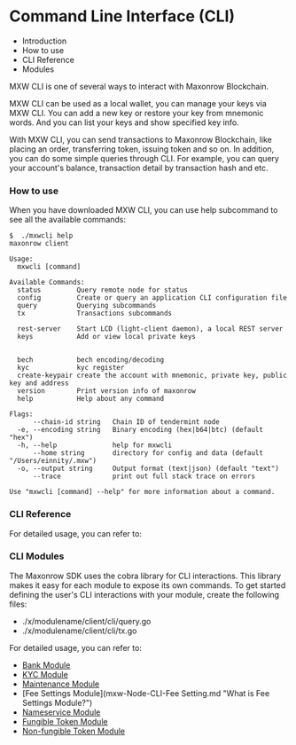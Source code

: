 # Command Line Interface (CLI)
* Introduction 
* How to use
* CLI Reference
* Modules


MXW CLI is one of several ways to interact with Maxonrow Blockchain.

MXW CLI can be used as a local wallet, you can manage your keys via MXW CLI. You can add a new key or restore your key from mnemonic words. And you can list your keys and show specified key info.

With MXW CLI, you can send transactions to Maxonrow Blockchain, like placing an order, transferring token, issuing token and so on. In addition, you can do some simple queries through CLI. For example, you can query your account's balance, transaction detail by transaction hash and etc.

### How to use
When you have downloaded MXW CLI, you can use help subcommand to see all the available commands:

```
$  ./mxwcli help
maxonrow client

Usage:
  mxwcli [command]

Available Commands:
  status         Query remote node for status
  config         Create or query an application CLI configuration file
  query          Querying subcommands
  tx             Transactions subcommands
                 
  rest-server    Start LCD (light-client daemon), a local REST server
  keys           Add or view local private keys
                 
                 
  bech           bech encoding/decoding
  kyc            kyc register
  create-keypair create the account with mnemonic, private key, public key and address
  version        Print version info of maxonrow
  help           Help about any command

Flags:
      --chain-id string   Chain ID of tendermint node
  -e, --encoding string   Binary encoding (hex|b64|btc) (default "hex")
  -h, --help              help for mxwcli
      --home string       directory for config and data (default "/Users/einnity/.mxw")
  -o, --output string     Output format (text|json) (default "text")
      --trace             print out full stack trace on errors

Use "mxwcli [command] --help" for more information about a command.
```

### CLI Reference
For detailed usage, you can refer to:

### CLI Modules
The Maxonrow SDK uses the cobra library for CLI interactions. This library makes it easy for each module to expose its own commands. To get started defining the user's CLI interactions with your module, create the following files:

* ./x/modulename/client/cli/query.go
* ./x/modulename/client/cli/tx.go

For detailed usage, you can refer to:

* [Bank Module](mxw-Node-CLI-Bank.md "What is Bank Module?")
* [KYC Module](mxw-Node-CLI-Kyc.md "What is KYC Module?")
* [Maintenance Module](mxw-Node-CLI-Maintenance.md "What is Maintenance Module?") 
* [Fee Settings Module](mxw-Node-CLI-Fee Setting.md "What is Fee Settings Module?") 
* [Nameservice Module](mxw-Node-CLI-Nameservice.md "What is Nameservice Module?")
* [Fungible Token Module](mxw-Node-CLI-Fungible-Token.md "What is Fungible Token Module?")
* [Non-fungible Token Module](mxw-Node-CLI-Non-Fungible-Token.md "What is Non-fungible Token Module?")

